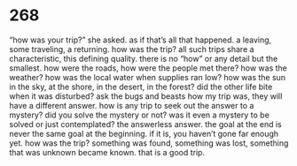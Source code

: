 # 268

“how was your trip?” she asked. as if that’s all that happened. a leaving, some traveling, a returning. how was the trip? all such trips share a characteristic, this defining quality. there is no “how” or any detail but the smallest. how were the roads, how were the people met there? how was the weather? how was the local water when supplies ran low? how was the sun in the sky, at the shore, in the desert, in the forest? did the other life bite when it was disturbed? ask the bugs and beasts how my trip was, they will have a different answer. how is any trip to seek out the answer to a mystery? did you solve the mystery or not? was it even a mystery to be solved or just contemplated? the answerless answer. the goal at the end is never the same goal at the beginning. if it is, you haven’t gone far enough yet. how was the trip? something was found, something was lost, something that was unknown became known. that is a good trip.